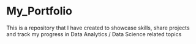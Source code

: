 # My_Portfolio
This is a repository that I have created to showcase skills, share projects and track my progress in Data Analytics / Data Science related topics
